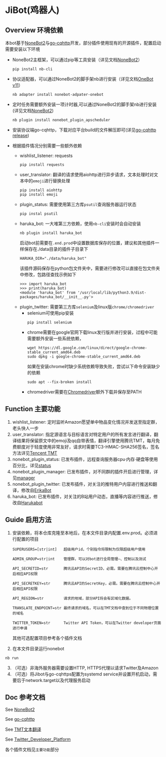 # JiBot(鸡器人)

## Overview  环境依赖
本bot基于[NoneBot2](https://github.com/nonebot/nonebot2)与[go-cqhttp](https://github.com/Mrs4s/go-cqhttp)开发，部分插件使用现有的开源插件，配置启动需要安装以下环境
   * NoneBot2主框架，可以通过pip等工具安装（详见文档[NoneBot2](https://v2.nonebot.dev/docs/start/installation)）
      ```
      pip install nb-cli
      ```
   * 协议适配器，可以通过NoneBot2的脚手架nb进行安装（详见文档[OneBot v11](https://adapter-onebot.netlify.app/docs/guide/installation)）
      ```
      nb adapter install nonebot-adpater-onebot
      ```
   * 定时任务需要额外安装一项计时器,可以通过NoneBot2的脚手架nb进行安装(详见文档[NoneBot2](https://v2.nonebot.dev/docs/advanced/scheduler))
      ```
      nb plugin install nonebot_plugin_apscheduler
      ```
   * 安装协议端go-cqhttp，下载对应平台build的文件解压即可(详见[go-cqhttp release](https://github.com/Mrs4s/go-cqhttp/releases))
   
   * 根据插件情况分别需要一些额外依赖

      * wishlist_listener: requests
         ```
         pip install requests
         ```
      * user_translator: 翻译的请求使用aiohttp进行异步请求，文本处理时对文本中的`emoji`进行替换处理
         ```
         pip install aiohttp
         pip install emoji
         ```
      * plugin_status: 需要使用第三方库`psutil`查询服务器运行状态
         ```
         pip instal psutil
         ```
      * haruka_bot: 一大堆第三方依赖，使用`nb-cli`安装时会自动安装
         ```
         nb plugin install haruka_bot
         ```
         启动bot前需要在`.end.prod`中设置数据库保存的位置，建议和其他插件一样保存在./data目录的插件子目录下
         ```
         HARUKA_DIR="./data/haruka_bot"
         ```
         该插件源码保存在python包文件夹中，需要进行修改可以直接在包文件夹中修改，包路径查找示例如下
         ```
         >>> import haruka_bot
         >>> print(haruka_bot)
         <module 'haruka_bot' from '/usr/local/lib/python3.9/dist-packages/haruka_bot/__init__.py'>
         ```
      * plugin_twitter: 需要第三方库`selenium`及linux版`chrome/chromedriver`
         * selenium可使用pip安装 
            ```
            pip install selenium
            ```
         * chrome需要在google官网下载linux发行版并进行安装，过程中可能需要额外安装一些系统依赖，
            ```
            wget https://dl.google.com/linux/direct/google-chrome-stable_current_amd64.deb
            sudo dpkg -i google-chrome-stable_current_amd64.deb
            ```
            如果在安装chrome时缺少系统依赖导致失败，尝试以下命令安装缺少的依赖
            ```
            sudo apt --fix-broken install
            ```
         * chromedriver需要在[Chromedriver](https://chromedriver.storage.googleapis.com/index.html)额外下载并保存至PATH
## Function  主要功能
1. wishlist_listener: 定时监听Amazon愿望单中物品变化情况并发送至指定群，老头快人一步
2. user_translator: 指定源语言与目标语言对特定用户的所有发言进行翻译，翻译结果将保留原文中的emoji及qq自带表情，翻译引擎使用腾讯TMT，每月免费额度对于轻度使用非常友好，请求时需要TC3-HMAC-SHA256签名，签名方法详见[Tencent TMT](https://cloud.tencent.com/document/product/551/30636)
3. nonebot_plugin_status: 已发布插件，远程查询服务器cpu·内存·硬盘等使用百分比，详见[status](https://github.com/cscs181/QQ-GitHub-Bot/tree/master/src/plugins/nonebot_plugin_status)
4. nonebot_plugin_manager: 已发布插件，对不同群的插件开启进行管理，详见[manager](https://github.com/nonepkg/nonebot-plugin-manager)
5. nonebot_plugin_twitter: 已发布插件，对关注的推特用户内容进行推送和翻译，修改自[ErikaBot](https://github.com/SlieFamily/ErikaBot)
6. haruka_bot: 已发布插件，对关注的B站用户动态，直播等内容进行推送，修改自[Harukabot](https://github.com/SK-415/HarukaBot)
## Guide  启用方法
1. 安装依赖，将本仓库克隆至本地后，在本文件目录内配置.env.prod。必须进行配置的项目
   ```
   SUPERUSERS=[str|int]   超级用户id，个别指令将限制为仅限超级用户使用

   ADMIN_GROUP=str|int    管理群，可以对bot进行全局管理—、控制以及测试

   API_SECRETID=str       腾讯云API的SecretID，必需。需要在腾讯云控制中心开启相应API权限

   API_SECRETKEY=str      腾讯云API的SecretKey，必需。需要在腾讯云控制中心开启相应API权限

   API_REGION=str         请求的地域，部分API将会有区域化数据。

   TRANSLATE_ENDPOINT=str 最终请求的域名，可以在TMT文档中查到位于不同物理位置的域名

   TWITTER_TOKEN=str      Twitter API Token，可以在Twitter developer页面进行申请
   ```
   其他可选配置项目参考各个插件文档

2. 在本文件目录运行nonebot
```
nb run
```
3. （可选）非海外服务器需要设置HTTP, HTTPS代理以请求Twitter及Amazon
4. （可选）将Jibot与go-cqhttps配置为systemd service并设置开机启动，需要后于network.target以及代理服务启动

## Doc  参考文档
See [NoneBot2](https://v2.nonebot.dev/)

See [go-cqhttp](https://docs.go-cqhttp.org/)

See [TMT文本翻译](https://cloud.tencent.com/document/api/551/15619)

See [Twitter_Developer_Platform](https://developer.twitter.com/en)

各个插件文档见`主要功能`部分